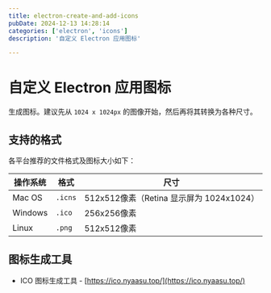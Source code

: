 ```yaml
---
title: electron-create-and-add-icons
pubDate: 2024-12-13 14:28:14
categories: ['electron', 'icons']
description: '自定义 Electron 应用图标'

---
```


# 自定义 Electron 应用图标

生成图标。建议先从 `1024 x 1024px` 的图像开始，然后再将其转换为各种尺寸。

## 支持的格式

各平台推荐的文件格式及图标大小如下：

|操作系统 | 格式 | 尺寸|
---- | ---- | ----
Mac OS | `.icns` | 512x512像素（Retina 显示屏为 1024x1024）
Windows | `.ico` | 256x256像素
Linux | `.png` | 512x512像素

## 图标生成工具

- ICO 图标生成工具 - [https://ico.nyaasu.top/](https://ico.nyaasu.top/)

